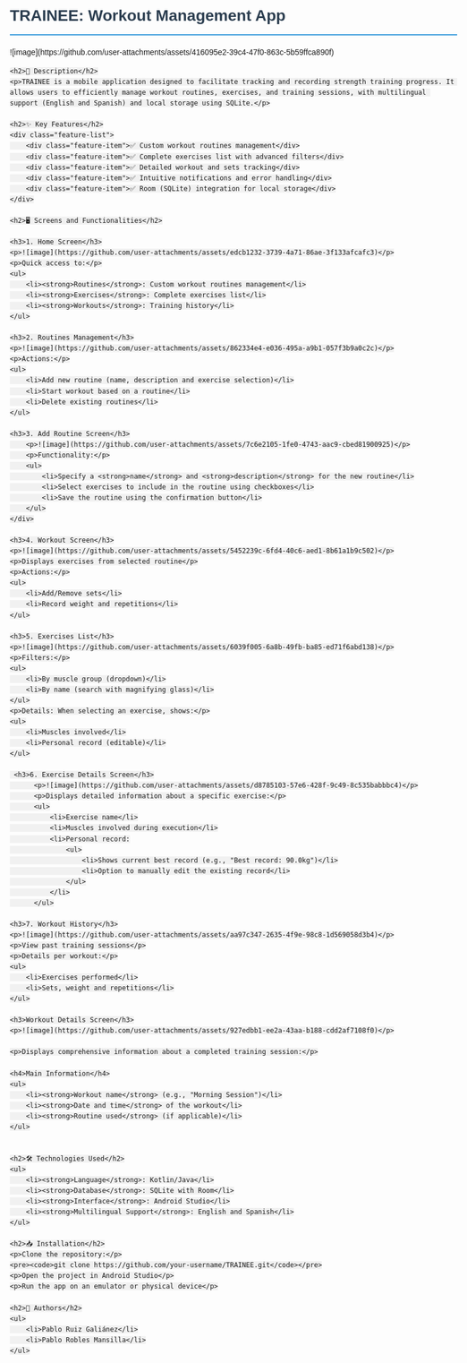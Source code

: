 <!DOCTYPE html>
<html lang="en">
<head>
    <meta charset="UTF-8">
    <meta name="viewport" content="width=device-width, initial-scale=1.0">
    <title>README - TRAINEE: Workout Management App</title>
    <style>
        body {
            font-family: Arial, sans-serif;
            line-height: 1.6;
            max-width: 800px;
            margin: 0 auto;
            padding: 20px;
        }
        h1 {
            color: #2c3e50;
            border-bottom: 2px solid #3498db;
            padding-bottom: 10px;
        }
        h2 {
            color: #2980b9;
            margin-top: 25px;
        }
        img {
            max-width: 100%;
            height: auto;
            display: block;
            margin: 20px auto;
            border: 1px solid #ddd;
            border-radius: 4px;
            padding: 5px;
        }
        ul {
            padding-left: 20px;
        }
        li {
            margin-bottom: 8px;
        }
        .feature-list {
            background-color: #f8f9fa;
            padding: 15px;
            border-radius: 5px;
            margin: 20px 0;
        }
        .feature-item {
            margin-bottom: 10px;
        }
        code {
            background-color: #f1f1f1;
            padding: 2px 4px;
            border-radius: 3px;
            font-family: monospace;
        }
    </style>
</head>
<body>
    <h1>TRAINEE: Workout Management App</h1>
    <p>![image](https://github.com/user-attachments/assets/416095e2-39c4-47f0-863c-5b59ffca890f)</p>

    <h2>📌 Description</h2>
    <p>TRAINEE is a mobile application designed to facilitate tracking and recording strength training progress. It allows users to efficiently manage workout routines, exercises, and training sessions, with multilingual support (English and Spanish) and local storage using SQLite.</p>

    <h2>✨ Key Features</h2>
    <div class="feature-list">
        <div class="feature-item">✅ Custom workout routines management</div>
        <div class="feature-item">✅ Complete exercises list with advanced filters</div>
        <div class="feature-item">✅ Detailed workout and sets tracking</div>
        <div class="feature-item">✅ Intuitive notifications and error handling</div>
        <div class="feature-item">✅ Room (SQLite) integration for local storage</div>
    </div>

    <h2>🖥️ Screens and Functionalities</h2>
    
    <h3>1. Home Screen</h3>
    <p>![image](https://github.com/user-attachments/assets/edcb1232-3739-4a71-86ae-3f133afcafc3)</p>
    <p>Quick access to:</p>
    <ul>
        <li><strong>Routines</strong>: Custom workout routines management</li>
        <li><strong>Exercises</strong>: Complete exercises list</li>
        <li><strong>Workouts</strong>: Training history</li>
    </ul>

    <h3>2. Routines Management</h3>
    <p>![image](https://github.com/user-attachments/assets/862334e4-e036-495a-a9b1-057f3b9a0c2c)</p>
    <p>Actions:</p>
    <ul>
        <li>Add new routine (name, description and exercise selection)</li>
        <li>Start workout based on a routine</li>
        <li>Delete existing routines</li>
    </ul>

    <h3>3. Add Routine Screen</h3>
        <p>![image](https://github.com/user-attachments/assets/7c6e2105-1fe0-4743-aac9-cbed81900925)</p>
        <p>Functionality:</p>
        <ul>
            <li>Specify a <strong>name</strong> and <strong>description</strong> for the new routine</li>
            <li>Select exercises to include in the routine using checkboxes</li>
            <li>Save the routine using the confirmation button</li>
        </ul>
    </div>
    
    <h3>4. Workout Screen</h3>
    <p>![image](https://github.com/user-attachments/assets/5452239c-6fd4-40c6-aed1-8b61a1b9c502)</p>
    <p>Displays exercises from selected routine</p>
    <p>Actions:</p>
    <ul>
        <li>Add/Remove sets</li>
        <li>Record weight and repetitions</li>
    </ul>

    <h3>5. Exercises List</h3>
    <p>![image](https://github.com/user-attachments/assets/6039f005-6a8b-49fb-ba85-ed71f6abd138)</p>
    <p>Filters:</p>
    <ul>
        <li>By muscle group (dropdown)</li>
        <li>By name (search with magnifying glass)</li>
    </ul>
    <p>Details: When selecting an exercise, shows:</p>
    <ul>
        <li>Muscles involved</li>
        <li>Personal record (editable)</li>
    </ul>

     <h3>6. Exercise Details Screen</h3>
          <p>![image](https://github.com/user-attachments/assets/d8785103-57e6-428f-9c49-8c535babbbc4)</p>
          <p>Displays detailed information about a specific exercise:</p>
          <ul>
              <li>Exercise name</li>
              <li>Muscles involved during execution</li>
              <li>Personal record:
                  <ul>
                      <li>Shows current best record (e.g., "Best record: 90.0kg")</li>
                      <li>Option to manually edit the existing record</li>
                  </ul>
              </li>
          </ul>

    <h3>7. Workout History</h3>
    <p>![image](https://github.com/user-attachments/assets/aa97c347-2635-4f9e-98c8-1d569058d3b4)</p>
    <p>View past training sessions</p>
    <p>Details per workout:</p>
    <ul>
        <li>Exercises performed</li>
        <li>Sets, weight and repetitions</li>
    </ul>

    <h3>Workout Details Screen</h3>
    <p>![image](https://github.com/user-attachments/assets/927edbb1-ee2a-43aa-b188-cdd2af7108f0)</p>
    
    <p>Displays comprehensive information about a completed training session:</p>
    
    <h4>Main Information</h4>
    <ul>
        <li><strong>Workout name</strong> (e.g., "Morning Session")</li>
        <li><strong>Date and time</strong> of the workout</li>
        <li><strong>Routine used</strong> (if applicable)</li>
    </ul>
    

    <h2>🛠️ Technologies Used</h2>
    <ul>
        <li><strong>Language</strong>: Kotlin/Java</li>
        <li><strong>Database</strong>: SQLite with Room</li>
        <li><strong>Interface</strong>: Android Studio</li>
        <li><strong>Multilingual Support</strong>: English and Spanish</li>
    </ul>

    <h2>📥 Installation</h2>
    <p>Clone the repository:</p>
    <pre><code>git clone https://github.com/your-username/TRAINEE.git</code></pre>
    <p>Open the project in Android Studio</p>
    <p>Run the app on an emulator or physical device</p>

    <h2>📜 Authors</h2>
    <ul>
        <li>Pablo Ruiz Galiánez</li>
        <li>Pablo Robles Mansilla</li>
    </ul>
</body>
</html>
